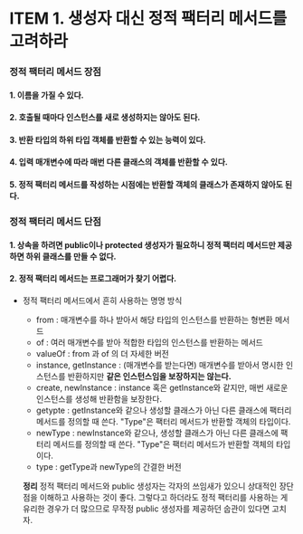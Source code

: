 # ITEM 1. 생성자 대신 정적 팩터리 메서드를 고려하라

### 정적 팩터리 메서드 장점
#### 1. 이름을 가질 수 있다. 

#### 2. 호출될 때마다 인스턴스를 새로 생성하지는 않아도 된다. 

#### 3. 반환 타입의 하위 타입 객체를 반환할 수 있는 능력이 있다. 

#### 4. 입력 매개변수에 따라 매번 다른 클래스의 객체를 반환할 수 있다.

#### 5. 정적 팩터리 메서드를 작성하는 시점에는 반환할 객체의 클래스가 존재하지 않아도 된다.

### 정적 팩터리 메서드 단점

#### 1. 상속을 하려면 public이나 protected 생성자가 필요하니 정적 팩터리 메서드만 제공하면 하위 클래스를 만들 수 없다.

#### 2. 정적 팩터리 메서드는 프로그래머가 찾기 어렵다. 
 - 정적 팩터리 메서드에서 흔히 사용하는 명명 방식
    - from : 매개변수를 하나 받아서 해당 타입의 인스턴스를 반환하는 형변환 메서드
    - of : 여러 매개변수를 받아 적합한 타입의 인스턴스를 반환하는 메서드 
    - valueOf : from 과 of 의 더 자세한 버전
    - instance, getInstance : (매개변수를 받는다면) 매개변수를 받아서 명시한 인스턴스를 반환하지만 **같은 인스턴스임을 보장하지는 않는다.**
    - create, newInstance : instance 혹은 getInstance와 같지만, 매번 새로운 인스턴스를 생성해 반환함을 보장한다.
    - getypte : getInstance와 같으나 생성할 클래스가 아닌 다른 클래스에 팩터리 메서드를 정의할 때 쓴다. "Type"은 팩터리 메서드가 반환할 객체의 타입이다. 
    - newType : newInstance와 같으나, 생성할 클래스가 아닌 다른 클래스에 팩터리 메서드를 정의할 때 쓴다. "Type"은 팩터리 메서드가 반환할 객체의 타입이다. 
    - type : getType과 newType의 간결한 버전

    **정리**
    정적 팩터리 메서드와 public 생성자는 각자의 쓰임새가 있으니 상대적인 장단점을 이해하고 사용하는 것이 좋다. 그렇다고 하더라도 정적 팩터리를 사용하는 게 유리한 경우가 더 많으므로 무작정 public 생성자를 제공하던 숩관이 있다면 고치자. 